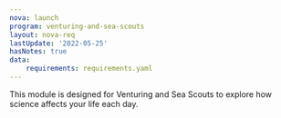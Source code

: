 ```yaml
---
nova: launch
program: venturing-and-sea-scouts
layout: nova-req
lastUpdate: '2022-05-25'
hasNotes: true
data:
    requirements: requirements.yaml
---
```


This module is designed for Venturing and Sea Scouts to explore how science affects your life each day.
